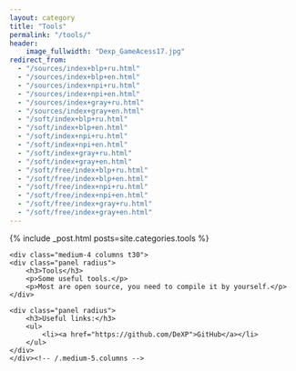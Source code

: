 ```yaml
---
layout: category
title: "Tools"
permalink: "/tools/"
header:
    image_fullwidth: "Dexp_GameAcess17.jpg"
redirect_from:
  - "/sources/index+blp+ru.html"
  - "/sources/index+blp+en.html"
  - "/sources/index+npi+ru.html"
  - "/sources/index+npi+en.html"
  - "/sources/index+gray+ru.html"
  - "/sources/index+gray+en.html"
  - "/soft/index+blp+ru.html"
  - "/soft/index+blp+en.html"
  - "/soft/index+npi+ru.html"
  - "/soft/index+npi+en.html"
  - "/soft/index+gray+ru.html"
  - "/soft/index+gray+en.html"
  - "/soft/free/index+blp+ru.html"
  - "/soft/free/index+blp+en.html"
  - "/soft/free/index+npi+ru.html"
  - "/soft/free/index+npi+en.html"
  - "/soft/free/index+gray+ru.html"
  - "/soft/free/index+gray+en.html"
---
```

<div class="row">
	<div class="medium-8 columns t30">
		{% include _post.html posts=site.categories.tools %}
	</div><!-- /.medium-7.columns -->


	<div class="medium-4 columns t30">
	<div class="panel radius">
		<h3>Tools</h3>
		<p>Some useful tools.</p>
		<p>Most are open source, you need to compile it by yourself.</p>
	</div>

	<div class="panel radius">
		<h3>Useful links:</h3>
		<ul>
			<li><a href="https://github.com/DeXP">GitHub</a></li>
		</ul>
	</div>
	</div><!-- /.medium-5.columns -->
</div><!-- /.row -->
